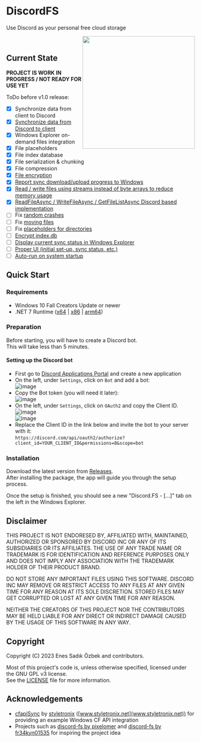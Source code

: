 # DiscordFS
Use Discord as your personal free cloud storage

<img align="right" width="auto" height="300" src="https://user-images.githubusercontent.com/1809172/225082445-b201e99b-2eff-4426-ba00-7e3c633c36ad.png">

<br clear="left"/>

## Current State
**PROJECT IS WORK IN PROGRESS / NOT READY FOR USE YET**

ToDo before v1.0 release:  
- [x] Synchronize data from client to Discord
- [x] [Synchronize data from Discord to client](https://github.com/Trojaner/DiscordFS/issues/10)
- [x] Windows Explorer on-demand files integration
- [x] File placeholders
- [x] File index database
- [x] File serialization & chunking
- [x] File compression
- [x] [File encryption](https://github.com/Trojaner/DiscordFS/issues/1)
- [x] [Report sync download/upload progress to Windows](https://github.com/Trojaner/DiscordFS/issues/4)
- [x] [Read / write files using streams instead of byte arrays to reduce memory usage](https://github.com/Trojaner/DiscordFS/issues/5)
- [x] [ReadFileAsync / WriteFileAsync / GetFileListAsync Discord based implementation](https://github.com/Trojaner/DiscordFS/issues/7)
- [ ] Fix [random crashes](https://github.com/DiscordFS/DiscordFS/issues/11)
- [ ] Fix [moving files](https://github.com/DiscordFS/DiscordFS/issues/20)
- [ ] Fix [placeholders for directories](https://github.com/DiscordFS/DiscordFS/issues/21)
- [ ] [Encrypt index.db](https://github.com/DiscordFS/DiscordFS/issues/23)
- [ ] [Display current sync status in Windows Explorer](https://github.com/Trojaner/DiscordFS/issues/2)
- [ ] [Proper UI (initial set-up, sync status, etc.)](https://github.com/Trojaner/DiscordFS/issues/6)
- [ ] [Auto-run on system startup](https://github.com/Trojaner/DiscordFS/issues/8)

## Quick Start

### Requirements
- Windows 10 Fall Creators Update or newer
- .NET 7 Runtime ([x64](https://dotnet.microsoft.com/en-us/download/dotnet/thank-you/runtime-7.0.3-windows-x64-installer) | [x86](https://dotnet.microsoft.com/en-us/download/dotnet/thank-you/runtime-7.0.3-windows-x86-installer) | [arm64](https://dotnet.microsoft.com/en-us/download/dotnet/thank-you/runtime-7.0.3-windows-arm64-installer))

### Preparation
Before starting, you will have to create a Discord bot.  
This will take less than 5 minutes.  

#### Setting up the Discord bot  
  - First go to [Discord Applications Portal](https://discord.com/developers/applications/) and create a new application 
  - On the left, under `Settings`, click on `Bot` and add a bot:  
       ![image](https://user-images.githubusercontent.com/1809172/225075410-ab913e9c-3d74-4668-aea4-f89a058742ae.png)  
  - Copy the Bot token (you will need it later):  
       ![image](https://user-images.githubusercontent.com/1809172/225076797-fca82c90-dc52-483f-bc93-3e8290709a66.png)  
  - On the left, under `Settings`, click on `OAuth2` and copy the Client ID.  
    ![image](https://user-images.githubusercontent.com/1809172/225078262-539fec5b-9129-441f-96b8-3319e1c56fef.png)  
    ![image](https://user-images.githubusercontent.com/1809172/225078124-743ed2e6-df00-4aaa-a54f-53ef8d82bba0.png)  
  - Replace the Client ID in the link below and invite the bot to your server with it:  
    `https://discord.com/api/oauth2/authorize?client_id=YOUR_CLIENT_ID&permissions=8&scope=bot`

### Installation
Download the latest version from [Releases](https://github.com/Trojaner/DiscordFS/releases).  
After installing the package, the app will guide you through the setup process.  

Once the setup is finished, you should see a new "Discord.FS - [...]" tab on the left in the Windows Explorer.

## Disclaimer
THIS PROJECT IS NOT ENDORESED BY, AFFILIATED WITH, MAINTAINED, AUTHORIZED OR SPONSORED BY DISCORD INC OR ANY OF ITS SUBSIDIARIES OR ITS AFFILIATES.
THE USE OF ANY TRADE NAME OR TRADEMARK IS FOR IDENTIFICATION AND REFERENCE PURPOSES ONLY AND DOES NOT IMPLY ANY 
ASSOCIATION WITH THE TRADEMARK HOLDER OF THEIR PRODUCT BRAND.
  
DO NOT STORE ANY IMPORTANT FILES USING THIS SOFTWARE. 
DISCORD INC MAY REMOVE OR RESTRICT ACCESS TO ANY FILES AT ANY GIVEN TIME FOR ANY REASON AT ITS SOLE DISCRETION. 
STORED FILES MAY GET CORRUPTED OR LOST AT ANY GIVEN TIME FOR ANY REASON. 

NEITHER THE CREATORS OF THIS PROJECT NOR THE CONTRIBUTORS MAY BE HELD LIABLE FOR ANY DIRECT OR INDIRECT DAMAGE CAUSED BY 
THE USAGE OF THIS SOFTWARE IN ANY WAY.

## Copyright
Copyright (C) 2023 Enes Sadık Özbek and contributors.

Most of this project's code is, unless otherwise specified, licensed under the GNU GPL v3 license.  
See the [LICENSE](https://github.com/Trojaner/DiscordFS/blob/main/LICENSE) file for more information.

## Acknowledgements
- [cfapiSync](https://github.com/styletronix/cfapiSync) by [styletronix](https://github.com/styletronix) ([www.styletronix.net](www.styletronix.net)) for providing an example Windows CF API integration
- Projects such as [discord-fs by pixelomer](https://github.com/pixelomer/discord-fs) and [discord-fs by fr34kyn01535](https://github.com/fr34kyn01535/discord-fs) for inspiring the project idea
